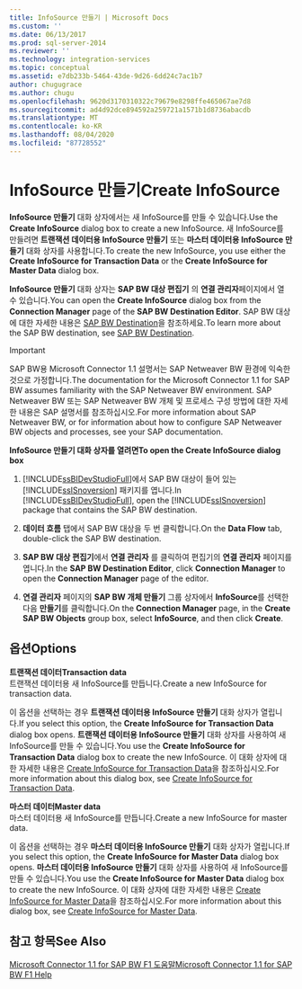```yaml
---
title: InfoSource 만들기 | Microsoft Docs
ms.custom: ''
ms.date: 06/13/2017
ms.prod: sql-server-2014
ms.reviewer: ''
ms.technology: integration-services
ms.topic: conceptual
ms.assetid: e7db233b-5464-43de-9d26-6dd24c7ac1b7
author: chugugrace
ms.author: chugu
ms.openlocfilehash: 9620d3170310322c79679e8298ffe465067ae7d8
ms.sourcegitcommit: ad4d92dce894592a259721a1571b1d8736abacdb
ms.translationtype: MT
ms.contentlocale: ko-KR
ms.lasthandoff: 08/04/2020
ms.locfileid: "87728552"
---
```

# <a name="create-infosource"></a><span data-ttu-id="2d2a7-102">InfoSource 만들기</span><span class="sxs-lookup"><span data-stu-id="2d2a7-102">Create InfoSource</span></span>
  <span data-ttu-id="2d2a7-103">**InfoSource 만들기** 대화 상자에서는 새 InfoSource를 만들 수 있습니다.</span><span class="sxs-lookup"><span data-stu-id="2d2a7-103">Use the **Create InfoSource** dialog box to create a new InfoSource.</span></span> <span data-ttu-id="2d2a7-104">새 InfoSource를 만들려면 **트랜잭션 데이터용 InfoSource 만들기** 또는 **마스터 데이터용 InfoSource 만들기** 대화 상자를 사용합니다.</span><span class="sxs-lookup"><span data-stu-id="2d2a7-104">To create the new InfoSource, you use either the **Create InfoSource for Transaction Data** or the **Create InfoSource for Master Data** dialog box.</span></span>  
  
 <span data-ttu-id="2d2a7-105">**InfoSource 만들기** 대화 상자는 **SAP BW 대상 편집기** 의 **연결 관리자**페이지에서 열 수 있습니다.</span><span class="sxs-lookup"><span data-stu-id="2d2a7-105">You can open the **Create InfoSource** dialog box from the **Connection Manager** page of the **SAP BW Destination Editor**.</span></span> <span data-ttu-id="2d2a7-106">SAP BW 대상에 대한 자세한 내용은 [SAP BW Destination](sap-bw-destination.md)을 참조하세요.</span><span class="sxs-lookup"><span data-stu-id="2d2a7-106">To learn more about the SAP BW destination, see [SAP BW Destination](sap-bw-destination.md).</span></span>  
  
> [!IMPORTANT]  
>  <span data-ttu-id="2d2a7-107">SAP BW용 Microsoft Connector 1.1 설명서는 SAP Netweaver BW 환경에 익숙한 것으로 가정합니다.</span><span class="sxs-lookup"><span data-stu-id="2d2a7-107">The documentation for the Microsoft Connector 1.1 for SAP BW assumes familiarity with the SAP Netweaver BW environment.</span></span> <span data-ttu-id="2d2a7-108">SAP Netweaver BW 또는 SAP Netweaver BW 개체 및 프로세스 구성 방법에 대한 자세한 내용은 SAP 설명서를 참조하십시오.</span><span class="sxs-lookup"><span data-stu-id="2d2a7-108">For more information about SAP Netweaver BW, or for information about how to configure SAP Netweaver BW objects and processes, see your SAP documentation.</span></span>  
  
 <span data-ttu-id="2d2a7-109">**InfoSource 만들기 대화 상자를 열려면**</span><span class="sxs-lookup"><span data-stu-id="2d2a7-109">**To open the Create InfoSource dialog box**</span></span>  
  
1.  <span data-ttu-id="2d2a7-110">[!INCLUDE[ssBIDevStudioFull](../../includes/ssbidevstudiofull-md.md)]에서 SAP BW 대상이 들어 있는 [!INCLUDE[ssISnoversion](../../includes/ssisnoversion-md.md)] 패키지를 엽니다.</span><span class="sxs-lookup"><span data-stu-id="2d2a7-110">In [!INCLUDE[ssBIDevStudioFull](../../includes/ssbidevstudiofull-md.md)], open the [!INCLUDE[ssISnoversion](../../includes/ssisnoversion-md.md)] package that contains the SAP BW destination.</span></span>  
  
2.  <span data-ttu-id="2d2a7-111">**데이터 흐름** 탭에서 SAP BW 대상을 두 번 클릭합니다.</span><span class="sxs-lookup"><span data-stu-id="2d2a7-111">On the **Data Flow** tab, double-click the SAP BW destination.</span></span>  
  
3.  <span data-ttu-id="2d2a7-112">**SAP BW 대상 편집기**에서 **연결 관리자** 를 클릭하여 편집기의 **연결 관리자** 페이지를 엽니다.</span><span class="sxs-lookup"><span data-stu-id="2d2a7-112">In the **SAP BW Destination Editor**, click **Connection Manager** to open the **Connection Manager** page of the editor.</span></span>  
  
4.  <span data-ttu-id="2d2a7-113">**연결 관리자** 페이지의 **SAP BW 개체 만들기** 그룹 상자에서 **InfoSource**를 선택한 다음 **만들기**를 클릭합니다.</span><span class="sxs-lookup"><span data-stu-id="2d2a7-113">On the **Connection Manager** page, in the **Create SAP BW Objects** group box, select **InfoSource**, and then click **Create**.</span></span>  
  
## <a name="options"></a><span data-ttu-id="2d2a7-114">옵션</span><span class="sxs-lookup"><span data-stu-id="2d2a7-114">Options</span></span>  
 <span data-ttu-id="2d2a7-115">**트랜잭션 데이터**</span><span class="sxs-lookup"><span data-stu-id="2d2a7-115">**Transaction data**</span></span>  
 <span data-ttu-id="2d2a7-116">트랜잭션 데이터용 새 InfoSource를 만듭니다.</span><span class="sxs-lookup"><span data-stu-id="2d2a7-116">Create a new InfoSource for transaction data.</span></span>  
  
 <span data-ttu-id="2d2a7-117">이 옵션을 선택하는 경우 **트랜잭션 데이터용 InfoSource 만들기** 대화 상자가 열립니다.</span><span class="sxs-lookup"><span data-stu-id="2d2a7-117">If you select this option, the **Create InfoSource for Transaction Data** dialog box opens.</span></span> <span data-ttu-id="2d2a7-118">**트랜잭션 데이터용 InfoSource 만들기** 대화 상자를 사용하여 새 InfoSource를 만들 수 있습니다.</span><span class="sxs-lookup"><span data-stu-id="2d2a7-118">You use the **Create InfoSource for Transaction Data** dialog box to create the new InfoSource.</span></span> <span data-ttu-id="2d2a7-119">이 대화 상자에 대한 자세한 내용은 [Create InfoSource for Transaction Data](create-infosource-for-transaction-data.md)을 참조하십시오.</span><span class="sxs-lookup"><span data-stu-id="2d2a7-119">For more information about this dialog box, see [Create InfoSource for Transaction Data](create-infosource-for-transaction-data.md).</span></span>  
  
 <span data-ttu-id="2d2a7-120">**마스터 데이터**</span><span class="sxs-lookup"><span data-stu-id="2d2a7-120">**Master data**</span></span>  
 <span data-ttu-id="2d2a7-121">마스터 데이터용 새 InfoSource를 만듭니다.</span><span class="sxs-lookup"><span data-stu-id="2d2a7-121">Create a new InfoSource for master data.</span></span>  
  
 <span data-ttu-id="2d2a7-122">이 옵션을 선택하는 경우 **마스터 데이터용 InfoSource 만들기** 대화 상자가 열립니다.</span><span class="sxs-lookup"><span data-stu-id="2d2a7-122">If you select this option, the **Create InfoSource for Master Data** dialog box opens.</span></span> <span data-ttu-id="2d2a7-123">**마스터 데이터용 InfoSource 만들기** 대화 상자를 사용하여 새 InfoSource를 만들 수 있습니다.</span><span class="sxs-lookup"><span data-stu-id="2d2a7-123">You use the **Create InfoSource for Master Data** dialog box to create the new InfoSource.</span></span> <span data-ttu-id="2d2a7-124">이 대화 상자에 대한 자세한 내용은 [Create InfoSource for Master Data](create-infosource-for-master-data.md)을 참조하십시오.</span><span class="sxs-lookup"><span data-stu-id="2d2a7-124">For more information about this dialog box, see [Create InfoSource for Master Data](create-infosource-for-master-data.md).</span></span>  
  
## <a name="see-also"></a><span data-ttu-id="2d2a7-125">참고 항목</span><span class="sxs-lookup"><span data-stu-id="2d2a7-125">See Also</span></span>  
 [<span data-ttu-id="2d2a7-126">Microsoft Connector 1.1 for SAP BW F1 도움말</span><span class="sxs-lookup"><span data-stu-id="2d2a7-126">Microsoft Connector 1.1 for SAP BW F1 Help</span></span>](../microsoft-connector-for-sap-bw-f1-help.md)  
  
  
